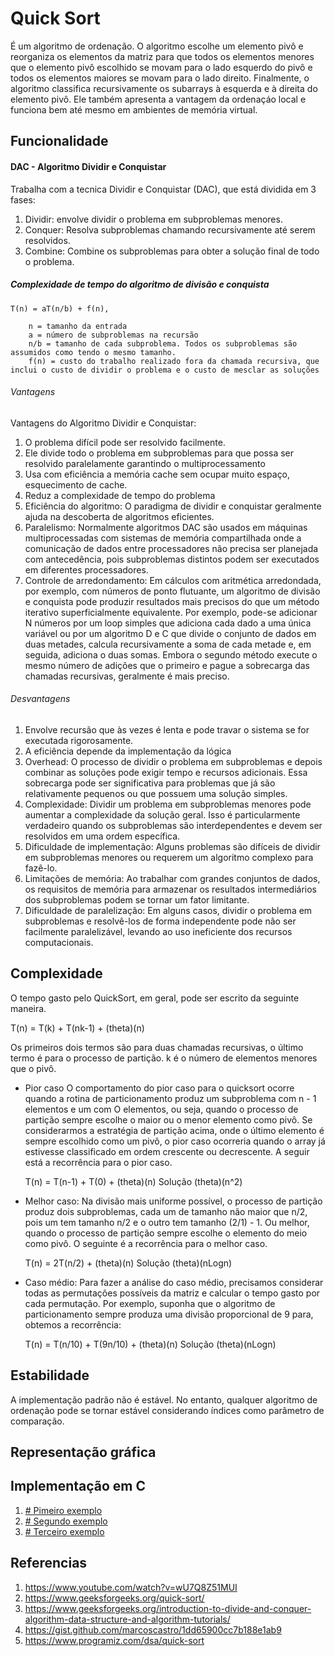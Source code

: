 
# Quick Sort

É um algoritmo de ordenação. O algoritmo escolhe um elemento pivô e reorganiza os elementos da matriz para que todos os elementos menores que o elemento pivô escolhido se movam para o lado esquerdo do pivô e todos os elementos maiores se movam para o lado direito. Finalmente, o algoritmo classifica recursivamente os subarrays à esquerda e à direita do elemento pivô. Ele também apresenta a vantagem da ordenaçáo local e funciona bem até mesmo em ambientes de memória virtual.

## Funcionalidade 


#### DAC - Algoritmo Dividir e Conquistar

Trabalha com a tecnica Dividir e Conquistar (DAC), que está dividida em 3 fases:

1. Dividir: envolve dividir o problema em subproblemas menores.
2. Conquer: Resolva subproblemas chamando recursivamente até serem resolvidos.
3. Combine: Combine os subproblemas para obter a solução final de todo o problema.
   
##### Complexidade de tempo do algoritmo de divisão e conquista

    T(n) = aT(n/b) + f(n),
    
        n = tamanho da entrada
        a = número de subproblemas na recursão
        n/b = tamanho de cada subproblema. Todos os subproblemas são assumidos como tendo o mesmo tamanho.
        f(n) = custo do trabalho realizado fora da chamada recursiva, que inclui o custo de dividir o problema e o custo de mesclar as soluções

###### Vantagens

Vantagens do Algoritmo Dividir e Conquistar:

1. O problema difícil pode ser resolvido facilmente.
2. Ele divide todo o problema em subproblemas para que possa ser resolvido paralelamente garantindo o multiprocessamento
3. Usa com eficiência a memória cache sem ocupar muito espaço, esquecimento de cache.
4. Reduz a complexidade de tempo do problema
5. Eficiência do algoritmo: O paradigma de dividir e conquistar geralmente ajuda na descoberta de algoritmos eficientes.
6. Paralelismo: Normalmente algoritmos DAC são usados ​​em máquinas multiprocessadas com sistemas de memória compartilhada onde a comunicação de dados entre processadores não precisa ser planejada com antecedência, pois subproblemas distintos podem ser executados em diferentes processadores.
7. Controle de arredondamento: Em cálculos com aritmética arredondada, por exemplo, com números de ponto flutuante, um algoritmo de divisão e conquista pode produzir resultados mais precisos do que um método iterativo superficialmente equivalente. Por exemplo, pode-se adicionar N números por um loop simples que adiciona cada dado a uma única variável ou por um algoritmo D e C que divide o conjunto de dados em duas metades, calcula recursivamente a soma de cada metade e, em seguida, adiciona o duas somas. Embora o segundo método execute o mesmo número de adições que o primeiro e pague a sobrecarga das chamadas recursivas, geralmente é mais preciso.

###### Desvantagens 

1. Envolve recursão que às vezes é lenta e pode travar o sistema se for executada rigorosamente.
2. A eficiência depende da implementação da lógica
3. Overhead: O processo de dividir o problema em subproblemas e depois combinar as soluções pode exigir tempo e recursos adicionais. Essa sobrecarga pode ser significativa para problemas que já são relativamente pequenos ou que possuem uma solução simples.
4. Complexidade: Dividir um problema em subproblemas menores pode aumentar a complexidade da solução geral. Isso é particularmente verdadeiro quando os subproblemas são interdependentes e devem ser resolvidos em uma ordem específica.
5. Dificuldade de implementação: Alguns problemas são difíceis de dividir em subproblemas menores ou requerem um algoritmo complexo para fazê-lo.
6. Limitações de memória: Ao trabalhar com grandes conjuntos de dados, os requisitos de memória para armazenar os resultados intermediários dos subproblemas podem se tornar um fator limitante.
7. Dificuldade de paralelização: Em alguns casos, dividir o problema em subproblemas e resolvê-los de forma independente pode não ser facilmente paralelizável, levando ao uso ineficiente dos recursos computacionais.

## Complexidade


O tempo gasto pelo QuickSort, em geral, pode ser escrito da seguinte maneira. 

 T(n) = T(k) + T(nk-1) + (theta)(n)

Os primeiros dois termos são para duas chamadas recursivas, o último termo é para o processo de partição. k é o número de elementos menores que o pivô.


- Pior caso 
    O comportamento do pior caso para o quicksort ocorre quando a rotina de particionamento produz um subproblema com n - 1 elementos e um com O elementos, ou seja, quando o processo de partição sempre escolhe o maior ou o menor elemento como pivô. Se considerarmos a estratégia de partição acima, onde o último elemento é sempre escolhido como um pivô, o pior caso ocorreria quando o array já estivesse classificado em ordem crescente ou decrescente. A seguir está a recorrência para o pior caso.  

    T(n) = T(n-1) + T(0) + (theta)(n)
    Solução (theta)(n^2)

- Melhor caso:
    Na divisão mais uniforme possível, o processo de partição produz dois subproblemas, cada um de tamanho não maior que n/2, pois um tem tamanho n/2 e o outro tem tamanho (2/1) - 1. Ou melhor, quando o processo de partição sempre escolhe o elemento do meio como pivô. O seguinte é a recorrência para o melhor caso. 

    T(n) = 2T(n/2) + (theta)(n)
    Solução (theta)(nLogn)


- Caso médio: 
    Para fazer a análise do caso médio, precisamos considerar todas as permutações possíveis da matriz e calcular o tempo gasto por cada permutação. Por exemplo, suponha que o algoritmo de particionamento sempre produza uma divisão proporcional de 9 para, obtemos a recorrência:

    T(n) = T(n/10) + T(9n/10) + (theta)(n)
    Solução (theta)(nLogn)

## Estabilidade

A implementação padrão não é estável. No entanto, qualquer algoritmo de ordenação pode se tornar estável considerando índices como parâmetro de comparação.

## Representação gráfica

## Implementação em C

1. [# Pimeiro exemplo](1#1#%20Implementação%20em%20c)
2. [# Segundo exemplo](2#2#%20Implementação%20em%20C)
3. [# Terceiro exemplo](3#3#%20Implementação%20em%20c)

## Referencias 

1. https://www.youtube.com/watch?v=wU7Q8Z51MUI
2. https://www.geeksforgeeks.org/quick-sort/
3. https://www.geeksforgeeks.org/introduction-to-divide-and-conquer-algorithm-data-structure-and-algorithm-tutorials/
4. https://gist.github.com/marcoscastro/1dd65900cc7b188e1ab9
5. https://www.programiz.com/dsa/quick-sort
